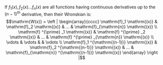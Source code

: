 If $f_{1}(x), f_{2}(x)... f_{n}(x)$ are all functions having continuous
derivatives up to the $(n-1)^{th}$ derivative, then their Wronskian is:
$$\mathrm{W(x)} = 
\left | 
\begin{array}{cccc} 
  \mathrm{f}_1 \mathrm{(x)} 
  & \mathrm{f}_2 \mathrm{(x)} 
  & ... 
  & \mathrm{f}_{\mathrm{n}} \mathrm{(x)}
  \\
  \mathrm{f} ^{\prime} _1 \mathrm{(x)} 
  & \mathrm{f} ^{\prime} _2 \mathrm{(x)} 
  & ... 
  & \mathrm{f} ^{\prime} _{\mathrm{n}} \mathrm{(x)}
  \\
  \vdots 
  & 
  \vdots 
  & 
  & 
  \vdots 
  \\
  \mathrm{f}_1 ^{\mathrm{(n-1)}} \mathrm{(x)} 
  & \mathrm{f}_2 ^{\mathrm{(n-1)}} \mathrm{(x)} 
  & ... 
  & \mathrm{f}_{\mathrm{n}} ^{\mathrm{(n-1)}} \mathrm{(x)} 
  \end{array} 
\right |$$
